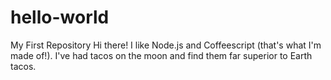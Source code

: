 # hello-world
My First Repository
Hi there! I like Node.js and Coffeescript (that's what I'm made of!).
I've had tacos on the moon and find them far superior to Earth tacos.

